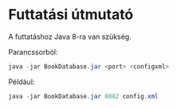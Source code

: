 # Futtatási útmutató

A futtatáshoz Java 8-ra van szükség.

Parancssorból:

```java
java -jar BookDatabase.jar <port> <configxml>
```

Például:

```java
java -jar BookDatabase.jar 8082 config.xml
```
